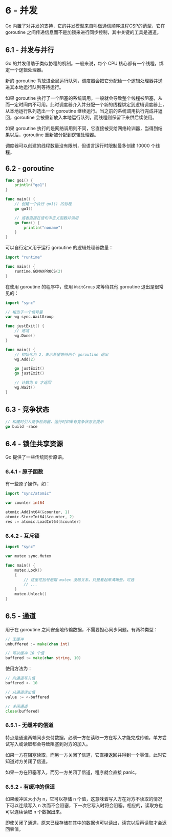 # 6 - 并发

Go 内置了对并发的支持，它的并发模型来自叫做通信顺序进程CSP的范型，它在 goroutine 之间传递信息而不是加锁来进行同步控制，其中关键的工具是通道。

## 6.1 - 并发与并行

Go 的并发借助于类似协程的机制。一般来说，每个 CPU 核心都有一个线程，绑定一个逻辑处理器。

新的 goroutine 背放进全局运行队列，调度器会把它分配给一个逻辑处理器并送进其本地运行队列等待运行。

如果 goroutine 执行了一个阻塞的系统调用，一般就会导致整个线程被阻塞，从而一定时间内不可用。此时调度器介入并分配一个新的线程绑定到逻辑调度器上，从本地运行队列选出一个 goroutine 继续运行。当之前的系统调用执行完成并返回，goroutine 会被重新放入本地运行队列，而线程则保留下来供后续使用。

如果 goroutine 执行的是网络调用则不同，它直接被交给网络轮训器，当得到结果以后，goroutine 重新被分配到逻辑处理器。

调度器可以创建的线程数量没有限制，但语言运行时限制最多创建 10000 个线程。

## 6.2 - goroutine

```go
func go1() {
    println("go1")
}

func main() {
    // 创建一个执行 go1() 的协程
    go go1()

    // 或者直接在语句中定义函数并调用
    go func() {
        println("noname")
    }
}
```

可以自行定义用于运行 goroutine 的逻辑处理器数量：

```go
import "runtime"

func main() {
    runtime.GOMAXPROCS(2)
}
```

在使用 goroutine 的程序中，使用 `WaitGroup` 来等待其他 goroutine 退出是很常见的：

```go
import "sync"

// 相当于一个信号量
var wg sync.WaitGroup

func justExit() {
    // 递减
    wg.Done()
}

func main() {
    // 初始化为 2，表示希望等待两个 goroutine 退出
    wg.Add(2)

    go justExit()
    go justExit()

    // 计数为 0 才返回
    wg.Wait()
}
```

## 6.3 - 竞争状态

```go
// 构建时引入竞争检测器，运行时如果有竞争状态会提示
go build -race
```

## 6.4 - 锁住共享资源

Go 提供了一些传统同步原语。

### 6.4.1 - 原子函数

有一些原子操作，如：

```go
import "sync/atomic"

var counter int64

atomic.AddInt64(&counter, 1)
atomic.StoreInt64(&counter, 2)
res := atomic.LoadInt64(&counter)
```

### 6.4.2 - 互斥锁

```go
import "sync"

var mutex sync.Mutex

func main() {
    mutex.Lock()
    {
        // 这里花括号是跟 mutex 没啥关系，只是看起来清晰些，可选
        // ...
    }
    mutex.Unlock()
}
```

## 6.5 - 通道

用于在 goroutine 之间安全地传输数据，不需要担心同步问题。有两种类型：

```go
// 无缓冲
unbuffered := make(chan int)

// 可以缓冲 10 个值
buffered := make(chan string, 10)
```

使用方法为：

```go
// 向通道写入值
buffered <- 10

// 从通道读出值
value := <-buffered

// 关闭通道
close(buffered)
```

### 6.5.1 - 无缓冲的信道

特点是通道两端同步交付数据，必须一方在读取一方在写入才能完成传输，单方尝试写入或读取都会导致阻塞到对方的加入。

如果一方在阻塞读取，而另一方关闭了信道，它直接返回并得到一个零值，此时它知道对方关闭了信道。

如果一方在阻塞写入，而另一方关闭了信道，程序就会直接 panic。

### 6.5.2 - 有缓冲的信道

如果缓冲区大小为 n，它可以存储 n 个值，这意味着写入方在对方不读取的情况下可以连续写入 n 次而不会阻塞，下一次它写入时将会阻塞。相应的，读取方也可以连续读取 n 个数据出来。

即使关闭了通道，原来已经存储在其中的数据也可以读出，读完以后再读取才会返回零值。
